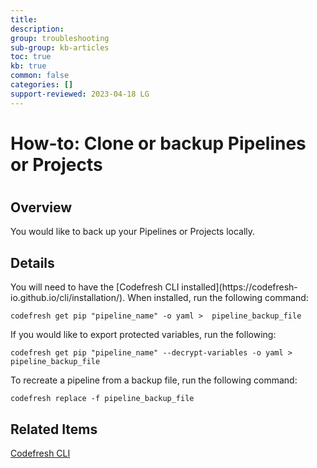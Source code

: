 ```yaml
---
title: 
description: 
group: troubleshooting
sub-group: kb-articles
toc: true
kb: true
common: false
categories: []
support-reviewed: 2023-04-18 LG
---
```


# How-to: Clone or backup Pipelines or Projects

#

## Overview

You would like to back up your Pipelines or Projects locally.

## Details

You will need to have the [Codefresh CLI installed](https://codefresh-
io.github.io/cli/installation/). When installed, run the following command:

    
    
    codefresh get pip "pipeline_name" -o yaml >  pipeline_backup_file

If you would like to export protected variables, run the following:

    
    
    codefresh get pip "pipeline_name" --decrypt-variables -o yaml >  pipeline_backup_file

To recreate a pipeline from a backup file, run the following command:

    
    
    codefresh replace -f pipeline_backup_file

## Related Items

[Codefresh CLI](https://codefresh-io.github.io/cli/installation/)

